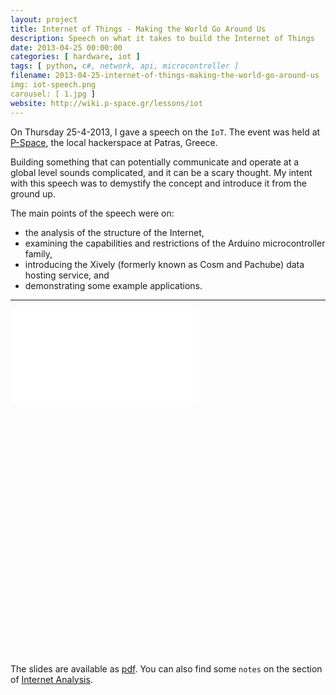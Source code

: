 ```yaml
---
layout: project
title: Internet of Things - Making the World Go Around Us
description: Speech on what it takes to build the Internet of Things
date: 2013-04-25 00:00:00
categories: [ hardware, iot ]
tags: [ python, c#, network, api, microcontroller ]
filename: 2013-04-25-internet-of-things-making-the-world-go-around-us
img: iot-speech.png
carousel: [ 1.jpg ]
website: http://wiki.p-space.gr/lessons/iot
---
```


On Thursday 25-4-2013, I gave a speech on the `IoT`. The event was held at [P-Space](http://www.p-space.gr/), the local hackerspace at Patras, Greece.

Building something that can potentially communicate and operate at a global level sounds complicated, and it can be a scary thought. My intent with this speech was to demystify the concept and introduce it from the ground up.

The main points of the speech were on:
* the analysis of the structure of the Internet,
* examining the capabilities and restrictions of the Arduino microcontroller family,
* introducing the Xively (formerly known as Cosm and Pachube) data hosting service, and
* demonstrating some example applications.

<hr class="hr-hide">
<div class="intrinsic-container" style="padding-bottom:80%;">
<iframe src="//slides.com/paign10/deck-1/embed?style=light" scrolling="no" frameborder="0" webkitallowfullscreen mozallowfullscreen allowfullscreen></iframe>
</div>

The slides are available as [pdf](https://www.dropbox.com/s/u6vgzqo45m8q7oc/Internet%20of%20Things%20Presentation.pdf). You can also find some `notes` on the section of [Internet Analysis](https://www.dropbox.com/s/7syxitfz53gqo57/Internet%20Analysis%20Notes.pdf).
